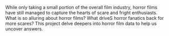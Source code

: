 While only taking a small portion of the overall film industry, horror films have still managed to capture the hearts of scare and fright enthusiasts. 
What is so alluring about horror films? What driveS horror fanatics back for more scares? This project delve deepers into horror film data to help us uncover answers. 

